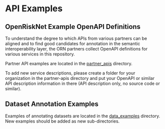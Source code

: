 # API Examples

## OpenRiskNet Example OpenAPI Definitions

To understand the degree to which APIs from various partners can be aligned and to find good candidates for annotation in the semantic interoperability layer, the ORN partners collect OpenAPI definitions for various services in this repository.

Partner API examples are located in the [partner_apis](partner_apis) directory.

To add new service descriptions, please create a folder for your organization in the partner-apis directory  and put your OpenAPI or similar API description information in there (API description only, no source code or similar).

## Dataset Annotation Examples

Examples of annotating datasets are located in the [data_examples](data_examples) directory. New examples should be added as new sub-directories.
